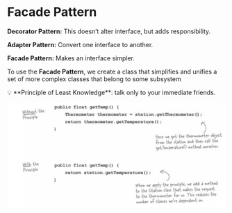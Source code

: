 # Facade Pattern

**Decorator Pattern:** This doesn’t alter interface, but adds responsibility.

**Adapter Pattern:** Convert one interface to another.

**Facade Pattern:** Makes an interface simpler.

To use the **Facade Pattern**, we create a class that simplifies and unifies a set of more complex classes that belong to some subsystem

<aside>
💡 **Principle of Least Knowledge**: talk only to your immediate friends.
</aside>

![](img/1.png)